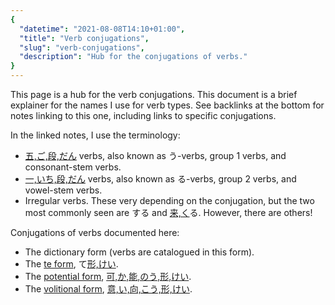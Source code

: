 ```yaml
---
{
  "datetime": "2021-08-08T14:10+01:00",
  "title": "Verb conjugations",
  "slug": "verb-conjugations",
  "description": "Hub for the conjugations of verbs."
}
---
```

This page is a hub for the verb conjugations. This document is a brief explainer
for the names I use for verb types. See backlinks at the bottom for notes
linking to this one, including links to specific conjugations.

In the linked notes, I use the terminology:

- <span lang="ja">[五,ご,段,だん](r)</span> verbs, also known as
  <span lang="ja">う</span>-verbs, group 1 verbs, and consonant-stem verbs.
- <span lang="ja">[一,いち,段,だん](r)</span> verbs, also known as
  <span lang="ja">る</span>-verbs, group 2 verbs, and vowel-stem verbs.
- Irregular verbs. These very depending on the conjugation, but the two most
  commonly seen are <span lang="ja">する</span> and
  <span lang="ja">[来,く](r)る</span>. However, there are others!

Conjugations of verbs documented here:

- The dictionary form (verbs are catalogued in this form).
- The [te form](te-form), <span lang="ja">て[形,けい](r)</span>.
- The [potential form](potential-form), [可,か,能,のう,形,けい](r).
- The [volitional form](volitional-form), [意,い,向,こう,形,けい](r).
